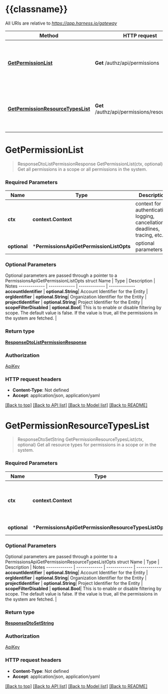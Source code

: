 # {{classname}}

All URIs are relative to *https://app.harness.io/gateway*

Method | HTTP request | Description
------------- | ------------- | -------------
[**GetPermissionList**](PermissionsApi.md#GetPermissionList) | **Get** /authz/api/permissions | Get all permissions in a scope or all permissions in the system.
[**GetPermissionResourceTypesList**](PermissionsApi.md#GetPermissionResourceTypesList) | **Get** /authz/api/permissions/resourcetypes | Get all resource types for permissions in a scope or in the system.

# **GetPermissionList**
> ResponseDtoListPermissionResponse GetPermissionList(ctx, optional)
Get all permissions in a scope or all permissions in the system.

### Required Parameters

Name | Type | Description  | Notes
------------- | ------------- | ------------- | -------------
 **ctx** | **context.Context** | context for authentication, logging, cancellation, deadlines, tracing, etc.
 **optional** | ***PermissionsApiGetPermissionListOpts** | optional parameters | nil if no parameters

### Optional Parameters
Optional parameters are passed through a pointer to a PermissionsApiGetPermissionListOpts struct
Name | Type | Description  | Notes
------------- | ------------- | ------------- | -------------
 **accountIdentifier** | **optional.String**| Account Identifier for the Entity | 
 **orgIdentifier** | **optional.String**| Organization Identifier for the Entity | 
 **projectIdentifier** | **optional.String**| Project Identifier for the Entity | 
 **scopeFilterDisabled** | **optional.Bool**| This is to enable or disable filtering by scope. The default value is false. If the value is true, all the permissions in the system are fetched. | 

### Return type

[**ResponseDtoListPermissionResponse**](ResponseDTOListPermissionResponse.md)

### Authorization

[ApiKey](../README.md#ApiKey)

### HTTP request headers

 - **Content-Type**: Not defined
 - **Accept**: application/json, application/yaml

[[Back to top]](#) [[Back to API list]](../README.md#documentation-for-api-endpoints) [[Back to Model list]](../README.md#documentation-for-models) [[Back to README]](../README.md)

# **GetPermissionResourceTypesList**
> ResponseDtoSetString GetPermissionResourceTypesList(ctx, optional)
Get all resource types for permissions in a scope or in the system.

### Required Parameters

Name | Type | Description  | Notes
------------- | ------------- | ------------- | -------------
 **ctx** | **context.Context** | context for authentication, logging, cancellation, deadlines, tracing, etc.
 **optional** | ***PermissionsApiGetPermissionResourceTypesListOpts** | optional parameters | nil if no parameters

### Optional Parameters
Optional parameters are passed through a pointer to a PermissionsApiGetPermissionResourceTypesListOpts struct
Name | Type | Description  | Notes
------------- | ------------- | ------------- | -------------
 **accountIdentifier** | **optional.String**| Account Identifier for the Entity | 
 **orgIdentifier** | **optional.String**| Organization Identifier for the Entity | 
 **projectIdentifier** | **optional.String**| Project Identifier for the Entity | 
 **scopeFilterDisabled** | **optional.Bool**| This is to enable or disable filtering by scope. The default value is false. If the value is true, all the permissions in the system are fetched. | 

### Return type

[**ResponseDtoSetString**](ResponseDTOSetString.md)

### Authorization

[ApiKey](../README.md#ApiKey)

### HTTP request headers

 - **Content-Type**: Not defined
 - **Accept**: application/json, application/yaml

[[Back to top]](#) [[Back to API list]](../README.md#documentation-for-api-endpoints) [[Back to Model list]](../README.md#documentation-for-models) [[Back to README]](../README.md)

